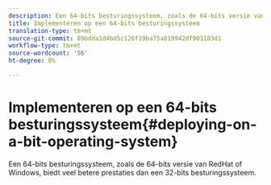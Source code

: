 ```yaml
---
description: Een 64-bits besturingssysteem, zoals de 64-bits versie van RedHat of Windows, biedt veel betere prestaties dan een 32-bits besturingssysteem.
title: Implementeren op een 64-bits besturingssysteem
translation-type: tm+mt
source-git-commit: 89bdda1d4bd5c126f19ba75a819942df901183d1
workflow-type: tm+mt
source-wordcount: '56'
ht-degree: 0%

---
```



# Implementeren op een 64-bits besturingssysteem{#deploying-on-a-bit-operating-system}

Een 64-bits besturingssysteem, zoals de 64-bits versie van RedHat of Windows, biedt veel betere prestaties dan een 32-bits besturingssysteem.

